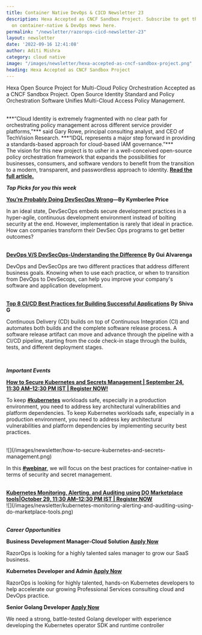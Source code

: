 ```yaml
---
title: Container Native DevOps & CICD Newsletter 23
description: Hexa Accepted as CNCF Sandbox Project. Subscribe to get the latest updates
  on container-native & DevOps news here.
permalink: "/newsletter/razorops-cicd-newsletter-23"
layout: newsletter
date: '2022-09-16 12:41:08'
author: Aditi Mishra
category: cloud native
image: "/images/newsletter/hexa-accepted-as-cncf-sandbox-project.png"
heading: Hexa Accepted as CNCF Sandbox Project
---
```



 Hexa Open Source Project for Multi-Cloud Policy Orchestration Accepted as a CNCF Sandbox Project. Open Source Identity Standard and Policy Orchestration Software Unifies Multi-Cloud Access Policy Management.

<br>
***“Cloud Identity is extremely fragmented with no clear path for orchestrating policy management across different service provider platforms,”*** said Gary Rowe, principal consulting analyst, and CEO of TechVision Research. ***“IDQL represents a major step forward in providing a standards-based approach for cloud-based IAM governance.”***

<br>
The vision for this new project is to usher in a well-conceived open-source policy orchestration framework that expands the possibilities for businesses, consumers, and software vendors to benefit from the transition to a modern, transparent, and passwordless approach to identity. <a href="https://www.businesswire.com/news/home/20220913005502/en/Hexa-Open-Source-Project-for-Multi-Cloud-Policy-Orchestration-Accepted-as-CNCF-Sandbox-Project" target="_blank"><b>Read the full article.</b></a>

<br>

***Top Picks for you this week***


<b><a href="https://diginomica.com/youre-probably-doing-devsecops-wrong" target="_blank">You’re Probably Doing DevSecOps Wrong</a>—By Kymberlee Price</b>

In an ideal state, DevSecOps embeds secure development practices in a hyper-agile, continuous development environment instead of bolting security at the end. However, implementation is rarely that ideal in practice. How can companies transform their DevSec Ops programs to get better outcomes?

<br>
<b><a href="https://www.crowdstrike.com/cybersecurity-101/cloud-security/devops-vs-devsecops/" target="_blank">DevOps V/S DevSecOps-Understanding the Difference</a> By Gui Alvarenga</b>

DevOps and DevSecOps are two different practices that address different business goals. Knowing when to use each practice, or when to transition from DevOps to DevSecops, can help you improve your company's software and application development.

<br>
<b><a href="https://razorops.com/blog/top-8-ci-cd-best-practices-for-building-successful-applications/?utm_source=Website-Newsletter&utm_medium=Website-Blog&utm_campaign=Newsletter-160922" target="_blank">Top 8 CI/CD Best Practices for Building Successful Applications</a> By Shiva G</b>

Continuous Delivery (CD) builds on top of Continuous Integration (CI) and automates both builds and the complete software release process. A software release artifact can move and advance through the pipeline with a CI/CD pipeline, starting from the code check-in stage through the builds, tests, and different deployment stages.

<br>

***Important Events***


<a href=" https://razorops.com/webinars/how-to-secure-kubernetes-and-secrets-management/?utm_source=Website-Newsletter&utm_medium=Website-Event&utm_campaign=Newsletter-160922"><b>How to Secure Kubernetes and Secrets Management | September 24, 11:30 AM–12:30 PM IST | Register NOW!</b></a>

To keep <b><a href="https://www.linkedin.com/feed/hashtag/kubernetes?lipi=urn%3Ali%3Apage%3Ad_flagship3_pulse_read%3B6Xl0h6WLSkGqlVWiSQdfJQ%3D%3D" target="_blank">#kubernetes</a></b> workloads safe, especially in a production environment, you need to address key architectural vulnerabilities and platform dependencies. To keep Kubernetes workloads safe, especially in a production environment, you need to address key architectural vulnerabilities and platform dependencies by implementing security best practices. 

<br>
![](/images/newsletter/how-to-secure-kubernetes-and-secrets-management.png)
<br>

 In this <b><a href="https://www.linkedin.com/feed/hashtag/webinar?lipi=urn%3Ali%3Apage%3Ad_flagship3_pulse_read%3B6Xl0h6WLSkGqlVWiSQdfJQ%3D%3D" target="_blank">#webinar</a></b>, we will focus on the best practices for container-native in terms of security and secret management.
 
 <br>
<a href="https://razorops.com/webinars/kubernetes-monitoring-alerting-and-auditing-using-do-marketplace-tools/?utm_source=Website-Newsletter&utm_medium=Website-Event&utm_campaign=Newsletter-160922"><b>Kubernetes Monitoring, Alerting, and Auditing using DO Marketplace tools|October 29, 11:30 AM–12:30 PM IST | Register NOW </b></a>

<br>
![](/images/newsletter/kubernetes-monitoring-alerting-and-auditing-using-do-marketplace-tools.png)
<br>
<br>


***Career Opportunities***

<p><b>Business Development Manager-Cloud Solution <a href="https://razorops.com/jobs-for-business-development-manager?utm_source=Website-Newsletter&utm_medium=Newsletter-blog&utm_campaign=Newsletter_160922" target="_blank">Apply Now</a></b></p>

RazorOps is looking for a highly talented sales manager to grow our SaaS business.

<p><b>Kubernetes Developer and Admin <a href="https://razorops.com/jobs-for-kubernetes-developer-and-admin?utm_source=Website-Newsletter&utm_medium=Newsletter-blog&utm_campaign=Newsletter_160922" target="_blank">Apply Now</a></b></p>

RazorOps is looking for highly talented, hands-on Kubernetes developers to help accelerate our growing Professional Services consulting cloud and DevOps practice.

<p><b>Senior Golang Developer <a href="https://razorops.com/jobs-for-golang-developer?utm_source=Website-Newsletter&utm_medium=Newsletter-blog&utm_campaign=Newsletter_160922" target="_blank">Apply Now</a></b></p>

We need a strong, battle-tested Golang developer with experience developing the Kubernetes operator SDK and runtime controller
